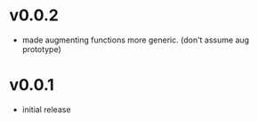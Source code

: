 # v0.0.2
- made augmenting functions more generic. (don't assume aug prototype)
# v0.0.1
- initial release
